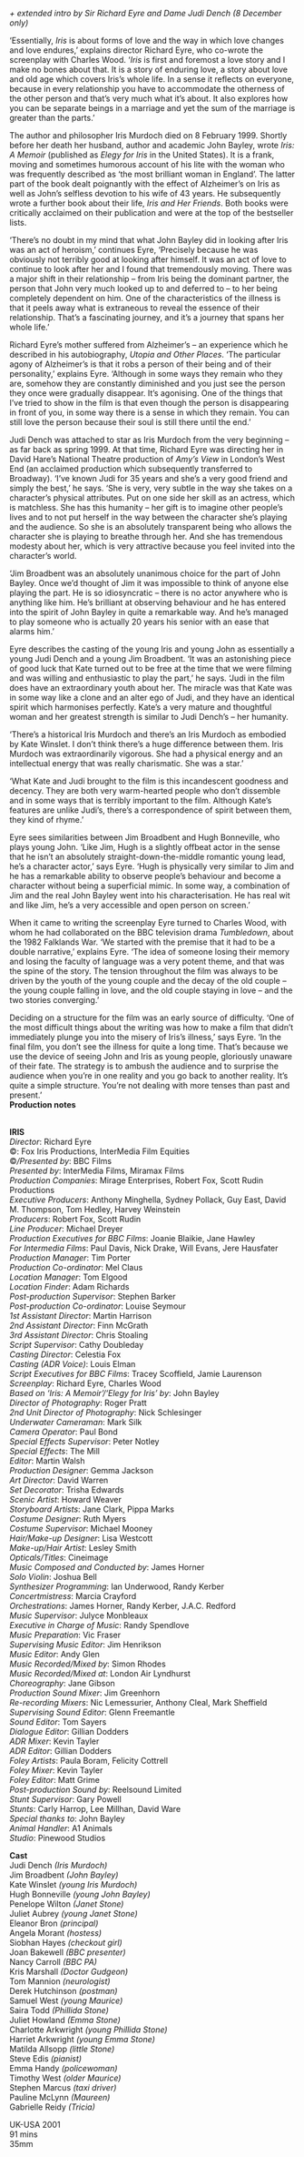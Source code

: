 
_+ extended intro by Sir Richard Eyre and Dame Judi Dench (8 December only)_

‘Essentially, _Iris_ is about forms of love and the way in which love changes and love endures,’ explains director Richard Eyre, who co-wrote the screenplay with Charles Wood. ‘_Iris_ is first and foremost a love story and I make no bones about that. It is a story of enduring love, a story about love and old age which covers Iris’s whole life. In a sense it reflects on everyone, because in every relationship you have to accommodate the otherness of the other person and that’s very much what it’s about. It also explores how you can be separate beings in a marriage and yet the sum of the marriage is greater than the parts.’

The author and philosopher Iris Murdoch died on 8 February 1999. Shortly before her death her husband, author and academic John Bayley, wrote _Iris: A Memoir_ (published as _Elegy for Iris_ in the United States). It is a frank, moving and sometimes humorous account of his lite with the woman who was frequently described as ‘the most brilliant woman in England’. The latter part of the book dealt poignantly with the effect of Alzheimer’s on Iris as well as John’s selfless devotion to his wife of 43 years. He subsequently wrote a further book about their life, _Iris and Her Friends_. Both books were critically acclaimed on their publication and were at the top of the bestseller lists.

‘There’s no doubt in my mind that what John Bayley did in looking after Iris was an act of heroism,’ continues Eyre, ‘Precisely because he was obviously not terribly good at looking after himself. It was an act of love to continue to look after her and I found that tremendously moving. There was a major shift in their relationship – from Iris being the dominant partner, the person that John very much looked up to and deferred to – to her being completely dependent on him. One of the characteristics of the illness is that it peels away what is extraneous to reveal the essence of their relationship. That’s a fascinating journey, and it’s a journey that spans her whole life.’

Richard Eyre’s mother suffered from Alzheimer’s – an experience which he described in his autobiography, _Utopia and Other Places_. ‘The particular agony of Alzheimer’s is that it robs a person of their being and of their personality,’ explains Eyre. ‘Although in some ways they remain who they are, somehow they are constantly diminished and you just see the person they once were gradually disappear. It’s agonising. One of the things that I’ve tried to show in the film is that even though the person is disappearing in front of you, in some way there is a sense in which they remain. You can still love the person because their soul is still there until the end.’

Judi Dench was attached to star as Iris Murdoch from the very beginning – as far back as spring 1999. At that time, Richard Eyre was directing her in David Hare’s National Theatre production of _Amy’s View_ in London’s West End (an acclaimed production which subsequently transferred to Broadway). ‘I’ve known Judi for 35 years and she’s a very good friend and simply the best,’ he says. ‘She is very, very subtle in the way she takes on a character’s physical attributes. Put on one side her skill as an actress, which is matchless. She has this humanity – her gift is to imagine other people’s lives and to not put herself in the way between the character she’s playing and the audience. So she is an absolutely transparent being who allows the character she is playing to breathe through her. And she has tremendous modesty about her, which is very attractive because you feel invited into the character’s world.

‘Jim Broadbent was an absolutely unanimous choice for the part of John Bayley. Once we’d thought of Jim it was impossible to think of anyone else playing the part. He is so idiosyncratic – there is no actor anywhere who is anything like him. He’s brilliant at observing behaviour and he has entered into the spirit of John Bayley in quite a remarkable way. And he’s managed to play someone who is actually 20 years his senior with an ease that alarms him.’

Eyre describes the casting of the young Iris and young John as essentially a young Judi Dench and a young Jim Broadbent. ‘It was an astonishing piece of good luck that Kate turned out to be free at the time that we were filming and was willing and enthusiastic to play the part,’ he says. ‘Judi in the film does have an extraordinary youth about her. The miracle was that Kate was in some way like a clone and an alter ego of Judi, and they have an identical spirit which harmonises perfectly. Kate’s a very mature and thoughtful woman and her greatest strength is similar to Judi Dench’s – her humanity.

‘There’s a historical Iris Murdoch and there’s an Iris Murdoch as embodied by Kate Winslet. I don’t think there’s a huge difference between them. Iris Murdoch was extraordinarily vigorous. She had a physical energy and an intellectual energy that was really charismatic. She was a star.’

‘What Kate and Judi brought to the film is this incandescent goodness and decency. They are both very warm-hearted people who don’t dissemble and in some ways that is terribly important to the film. Although Kate’s features are unlike Judi’s, there’s a correspondence of spirit between them, they kind of rhyme.’

Eyre sees similarities between Jim Broadbent and Hugh Bonneville, who plays young John. ‘Like Jim, Hugh is a slightly offbeat actor in the sense that he isn’t an absolutely straight-down-the-middle romantic young lead, he’s a character actor,’ says Eyre. ‘Hugh is physically very similar to Jim and he has a remarkable ability to observe people’s behaviour and become a character without being a superficial mimic. In some way, a combination of Jim and the real John Bayley went into his characterisation. He has real wit and like Jim, he’s a very accessible and open person on screen.’

When it came to writing the screenplay Eyre turned to Charles Wood, with whom he had collaborated on the BBC television drama _Tumbledown_, about the 1982 Falklands War. ‘We started with the premise that it had to be a double narrative,’ explains Eyre. ‘The idea of someone losing their memory and losing the faculty of language was a very potent theme, and that was the spine of the story. The tension throughout the film was always to be driven by the youth of the young couple and the decay of the old couple – the young couple falling in love, and the old couple staying in love – and the two stories converging.’

Deciding on a structure for the film was an early source of difficulty. ‘One of the most difficult things about the writing was how to make a film that didn’t immediately plunge you into the misery of Iris’s illness,’ says Eyre. ‘In the final film, you don’t see the illness for quite a long time. That’s because we use the device of seeing John and Iris as young people, gloriously unaware of their fate. The strategy is to ambush the audience and to surprise the audience when you’re in one reality and you go back to another reality. It’s quite a simple structure. You’re not dealing with more tenses than past and present.’  
**Production notes**
<br><br>

**IRIS**  
_Director_: Richard Eyre  
©: Fox Iris Productions, InterMedia Film Equities  
©_/Presented by_: BBC Films  
_Presented by_: InterMedia Films, Miramax Films  
_Production Companies_: Mirage Enterprises,  Robert Fox, Scott Rudin Productions  
_Executive Producers_: Anthony Minghella,  Sydney Pollack, Guy East, David M. Thompson, Tom Hedley, Harvey Weinstein  
_Producers_: Robert Fox, Scott Rudin  
_Line Producer_: Michael Dreyer  
_Production Executives for BBC Films_:  Joanie Blaikie, Jane Hawley  
_For Intermedia Films_: Paul Davis, Nick Drake,  Will Evans, Jere Hausfater  
_Production Manager_: Tim Porter  
_Production Co-ordinator_: Mel Claus  
_Location Manager_: Tom Elgood  
_Location Finder_: Adam Richards  
_Post-production Supervisor_: Stephen Barker  
_Post-production Co-ordinator_: Louise Seymour  
_1st Assistant Director_: Martin Harrison  
_2nd Assistant Director_: Finn McGrath  
_3rd Assistant Director_: Chris Stoaling  
_Script Supervisor_: Cathy Doubleday  
_Casting Director_: Celestia Fox  
_Casting (ADR Voice)_: Louis Elman  
_Script Executives for BBC Films_: Tracey Scoffield, Jamie Laurenson  
_Screenplay_: Richard Eyre, Charles Wood  
_Based on ‘Iris: A Memoir’/‘Elegy for Iris’ by_:  John Bayley  
_Director of Photography_: Roger Pratt  
_2nd Unit Director of Photography_: Nick Schlesinger  
_Underwater Cameraman_: Mark Silk  
_Camera Operator_: Paul Bond  
_Special Effects Supervisor_: Peter Notley  
_Special Effects_: The Mill  
_Editor_: Martin Walsh  
_Production Designer_: Gemma Jackson  
_Art Director_: David Warren  
_Set Decorator_: Trisha Edwards  
_Scenic Artist_: Howard Weaver  
_Storyboard Artists_: Jane Clark, Pippa Marks  
_Costume Designer_: Ruth Myers  
_Costume Supervisor_: Michael Mooney  
_Hair/Make-up Designer_: Lisa Westcott  
_Make-up/Hair Artist_: Lesley Smith  
_Opticals/Titles_: Cineimage  
_Music Composed and Conducted by_:  James Horner  
_Solo Violin_: Joshua Bell  
_Synthesizer Programming_: Ian Underwood, Randy Kerber  
_Concertmistress_: Marcia Crayford  
_Orchestrations_: James Horner, Randy Kerber, J.A.C. Redford  
_Music Supervisor_: Julyce Monbleaux  
_Executive in Charge of Music_: Randy Spendlove  
_Music Preparation_: Vic Fraser  
_Supervising Music Editor_: Jim Henrikson  
_Music Editor_: Andy Glen  
_Music Recorded/Mixed by_: Simon Rhodes  
_Music Recorded/Mixed at_: London Air Lyndhurst  
_Choreography_: Jane Gibson  
_Production Sound Mixer_: Jim Greenhorn  
_Re-recording Mixers_: Nic Lemessurier,  Anthony Cleal, Mark Sheffield  
_Supervising Sound Editor_: Glenn Freemantle  
_Sound Editor_: Tom Sayers  
_Dialogue Editor_: Gillian Dodders  
_ADR Mixer_: Kevin Tayler  
_ADR Editor_: Gillian Dodders  
_Foley Artists_: Paula Boram, Felicity Cottrell  
_Foley Mixer_: Kevin Tayler  
_Foley Editor_: Matt Grime  
_Post-production Sound by_: Reelsound Limited  
_Stunt Supervisor_: Gary Powell  
_Stunts_: Carly Harrop, Lee Millhan, David Ware  
_Special thanks to_: John Bayley  
_Animal Handler_: A1 Animals  
_Studio_: Pinewood Studios

**Cast**  
Judi Dench _(Iris Murdoch)_  
Jim Broadbent _(John Bayley)_  
Kate Winslet _(young Iris Murdoch)_  
Hugh Bonneville _(young John Bayley)_  
Penelope Wilton _(Janet Stone)_  
Juliet Aubrey _(young Janet Stone)_  
Eleanor Bron _(principal)_  
Angela Morant _(hostess)_  
Siobhan Hayes _(checkout girl)_  
Joan Bakewell _(BBC presenter)_  
Nancy Carroll _(BBC PA)_  
Kris Marshall _(Doctor Gudgeon)_  
Tom Mannion _(neurologist)_  
Derek Hutchinson _(postman)_  
Samuel West _(young Maurice)_  
Saira Todd _(Phillida Stone)_  
Juliet Howland _(Emma Stone)_  
Charlotte Arkwright _(young Phillida Stone)_  
Harriet Arkwright _(young Emma Stone)_  
Matilda Allsopp _(little Stone)_  
Steve Edis _(pianist)_  
Emma Handy _(policewoman)_  
Timothy West _(older Maurice)_  
Stephen Marcus _(taxi driver)_  
Pauline McLynn _(Maureen)_  
Gabrielle Reidy _(Tricia)_

UK-USA 2001  
91 mins  
35mm
<br><br>
<!--stackedit_data:
eyJoaXN0b3J5IjpbNzUzMjUyNjg3XX0=
-->